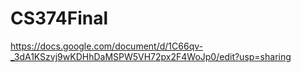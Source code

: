 # CS374Final

https://docs.google.com/document/d/1C66qv-_3dA1KSzvj9wKDHhDaMSPW5VH72px2F4WoJp0/edit?usp=sharing